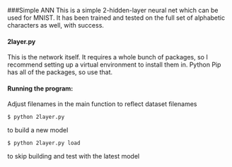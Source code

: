 ###Simple ANN
This is a simple 2-hidden-layer neural net which can be used for MNIST.
It has been trained and tested on the full set of alphabetic characters as well, with success. 

#### 2layer.py
This is the network itself.
It requires a whole bunch of packages, so I recommend setting up
a virtual environment to install them in.
Python Pip has all of the packages, so use that.

#### Running the program:
Adjust filenames in the main function to reflect dataset filenames

```
$ python 2layer.py
``` 

to build a new model

```
$ python 2layer.py load
``` 

to skip building and test with the latest model
